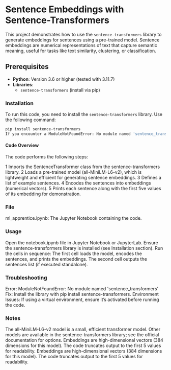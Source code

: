 # Sentence Embeddings with Sentence-Transformers

This project demonstrates how to use the `sentence-transformers` library to generate embeddings for sentences using a pre-trained model. Sentence embeddings are numerical representations of text that capture semantic meaning, useful for tasks like text similarity, clustering, or classification.

## Prerequisites

- **Python**: Version 3.6 or higher (tested with 3.11.7)
- **Libraries**: 
  - `sentence-transformers` (install via pip)

### Installation

To run this code, you need to install the `sentence-transformers` library. Use the following command:

```bash
pip install sentence-transformers
If you encounter a ModuleNotFoundError: No module named 'sentence_transformers', it means the library is not installed in your environment. Run the command above to resolve this.
```


#### Code Overview
The code performs the following steps:

1 Imports the SentenceTransformer class from the sentence-transformers library.
2 Loads a pre-trained model (all-MiniLM-L6-v2), which is lightweight and efficient for generating sentence embeddings.
3 Defines a list of example sentences.
4 Encodes the sentences into embeddings (numerical vectors).
5 Prints each sentence along with the first five values of its embedding for demonstration.

### File
ml_apprentice.ipynb: The Jupyter Notebook containing the code.


### Usage
Open the notebook.ipynb file in Jupyter Notebook or JupyterLab.
Ensure the sentence-transformers library is installed (see Installation section).
Run the cells in sequence:
The first cell loads the model, encodes the sentences, and prints the embeddings.
The second cell outputs the sentences list (if executed standalone).


### Troubleshooting
Error: ModuleNotFoundError: No module named 'sentence_transformers'
Fix: Install the library with pip install sentence-transformers.
Environment Issues: If using a virtual environment, ensure it’s activated before running the code.

### Notes
The all-MiniLM-L6-v2 model is a small, efficient transformer model. Other models are available in the sentence-transformers library; see the official documentation for options.
Embeddings are high-dimensional vectors (384 dimensions for this model). The code truncates output to the first 5 values for readability.
Embeddings are high-dimensional vectors (384 dimensions for this model). The code truncates output to the first 5 values for readability.
